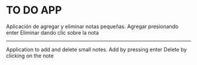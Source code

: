 # TO DO APP

Aplicación de agregar y eliminar notas pequeñas.
Agregar presionando enter
Eliminar dando clic sobre la nota

---

Application to add and delete small notes.
Add by pressing enter
Delete by clicking on the note
